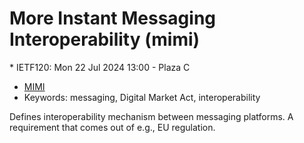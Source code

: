 # More Instant Messaging Interoperability (mimi)
<IETFschedule>  * IETF120: Mon 22 Jul 2024 13:00 - Plaza C</IETFschedule>
* [MIMI](https://datatracker.ietf.org/group/mimi/about)
* Keywords: messaging, Digital Market Act, interoperability  

 Defines interoperability mechanism between messaging platforms. A requirement that comes out of e.g., EU regulation.